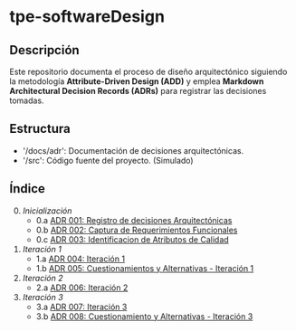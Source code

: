 # tpe-softwareDesign

## Descripción
Este repositorio documenta el proceso de diseño arquitectónico siguiendo la metodología **Attribute-Driven Design (ADD)** y emplea **Markdown Architectural Decision Records (ADRs)** para registrar las decisiones tomadas.

## Estructura
 - '/docs/adr': Documentación de decisiones arquitectónicas.
 - '/src': Código fuente del proyecto. (Simulado)

## Índice
0. *Inicialización*
   - 0.a [ADR 001: Registro de decisiones Arquitectónicas](adr/001-registro-decisiones-arquitectonicas.md)
   - 0.b [ADR 002: Captura de Requerimientos Funcionales](adr/002-captura-requerimientos-funcionales.md)
   - 0.c [ADR 003: Identificacion de Atributos de Calidad](adr/003-identificacion-qa.md)
1. *Iteración 1*
   - 1.a [ADR 004: Iteración 1](adr/004-iteracion-1.md)
   - 1.b [ADR 005: Cuestionamientos y Alternativas - Iteración 1](adr/005-cuestionamientos-y-alternativas-para-la-iteración-1.md)
2. *Iteración 2*
   - 2.a [ADR 006: Iteración 2](adr/006-iteracion-2.md)
3. *Iteración 3*
   - 3.a [ADR 007: Iteración 3](adr/007-iteracion-3.md)
   - 3.b [ADR 008: Cuestionamiento y Alternativas - Iteración 3](adr/008-cuestionamiento-del-arquitecto-cognitivo-iteración3.md)

